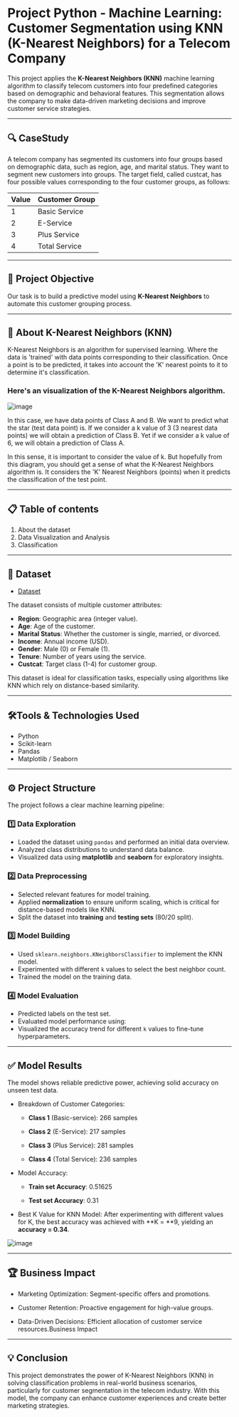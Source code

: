 # Project Python - Machine Learning: Customer Segmentation using KNN (K-Nearest Neighbors) for a Telecom Company

This project applies the **K-Nearest Neighbors (KNN)** machine learning algorithm to classify telecom customers into four predefined categories based on demographic and behavioral features. This segmentation allows the company to make data-driven marketing decisions and improve customer service strategies.

---

## 🔍 CaseStudy
A telecom company has segmented its customers into four groups based on demographic data, such as region, age, and marital status. They want to segment new customers into groups. The target field, called custcat, has four possible values ​​corresponding to the four customer groups, as follows:

| Value | Customer Group      |
|-------|----------------------|
| 1     | Basic Service        |
| 2     | E-Service            |
| 3     | Plus Service         |
| 4     | Total Service        |

---
## 🎯 Project Objective

Our task is to build a predictive model using **K-Nearest Neighbors** to automate this customer grouping process.

---

## 📃 About K-Nearest Neighbors (KNN)

K-Nearest Neighbors is an algorithm for supervised learning. Where the data is 'trained' with data points corresponding to their classification. Once a point is to be predicted, it takes into account the 'K' nearest points to it to determine it's classification.

### Here's an visualization of the K-Nearest Neighbors algorithm.

![image](https://github.com/user-attachments/assets/53c1e3cd-9cb7-4310-ac23-2e97f12a6f30)

In this case, we have data points of Class A and B. We want to predict what the star (test data point) is. If we consider a k value of 3 (3 nearest data points) we will obtain a prediction of Class B. Yet if we consider a k value of 6, we will obtain a prediction of Class A.

In this sense, it is important to consider the value of k. But hopefully from this diagram, you should get a sense of what the K-Nearest Neighbors algorithm is. It considers the 'K' Nearest Neighbors (points) when it predicts the classification of the test point.

---
## 📋 Table of contents

1. About the dataset
2. Data Visualization and Analysis
3. Classification

---


## 📂 Dataset 

- <a href= "https://github.com/TrieuTuanVi/KNN-ALGORITHM/blob/main/knn_data.csv">Dataset</a>

The dataset consists of multiple customer attributes:

- **Region**: Geographic area (integer value).
- **Age**: Age of the customer.
- **Marital Status**: Whether the customer is single, married, or divorced.
- **Income**: Annual income (USD).
- **Gender**: Male (0) or Female (1).
- **Tenure**: Number of years using the service.
- **Custcat**: Target class (1-4) for customer group.

This dataset is ideal for classification tasks, especially using algorithms like KNN which rely on distance-based similarity.

---
## 🛠️Tools & Technologies Used

- Python
- Scikit-learn
- Pandas
- Matplotlib / Seaborn
  
---

## ⚙️ Project Structure

The project follows a clear machine learning pipeline:

### 1️⃣ Data Exploration

- Loaded the dataset using `pandas` and performed an initial data overview.
- Analyzed class distributions to understand data balance.
- Visualized data using **matplotlib** and **seaborn** for exploratory insights.

### 2️⃣ Data Preprocessing

- Selected relevant features for model training.
- Applied **normalization** to ensure uniform scaling, which is critical for distance-based models like KNN.
- Split the dataset into **training** and **testing sets** (80/20 split).

### 3️⃣ Model Building

- Used `sklearn.neighbors.KNeighborsClassifier` to implement the KNN model.
- Experimented with different `k` values to select the best neighbor count.
- Trained the model on the training data.

### 4️⃣ Model Evaluation

- Predicted labels on the test set.
- Evaluated model performance using:
- Visualized the accuracy trend for different `k` values to fine-tune hyperparameters.

---
## ✅ Model Results

The model shows reliable predictive power, achieving solid accuracy on unseen test data.

- Breakdown of Customer Categories:
  - **Class 1** (Basic-service): 266 samples

  - **Class 2** (E-Service): 217 samples

  - **Class 3** (Plus Service): 281 samples

  - **Class 4** (Total Service): 236 samples

- Model Accuracy:

  - **Train set Accuracy**: 0.51625

  - **Test set Accuracy**: 0.31

- Best K Value for KNN Model: After experimenting with different values for K, the best accuracy was achieved with **K = **9, yielding an **accuracy = 0.34**.

![image](https://github.com/user-attachments/assets/96c60030-5cfc-4eb6-9110-1efdfc19a8e0)

---
## 🏆 Business Impact

* Marketing Optimization: Segment-specific offers and promotions.

* Customer Retention: Proactive engagement for high-value groups.

* Data-Driven Decisions: Efficient allocation of customer service resources.Business Impact

---

## 💡 Conclusion
This project demonstrates the power of K-Nearest Neighbors (KNN) in solving classification problems in real-world business scenarios, particularly for customer segmentation in the telecom industry. With this model, the company can enhance customer experiences and create better marketing strategies.





